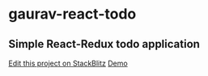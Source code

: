 # gaurav-react-todo

## Simple React-Redux todo application

[Edit this project on StackBlitz](https://stackblitz.com/edit/gaurav-react-todo)
[Demo](https://gaurav-react-todo.stackblitz.io/)

